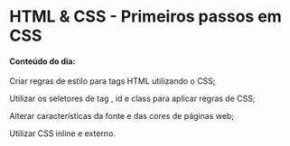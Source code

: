 # HTML & CSS - Primeiros passos em CSS

#### Conteúdo do dia:

Criar regras de estilo para tags HTML utilizando o CSS;

Utilizar os seletores de tag , id e class para aplicar regras de CSS;

Alterar características da fonte e das cores de páginas web;

Utilizar CSS inline e externo.
